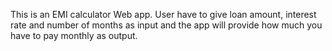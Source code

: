 This is an EMI calculator Web app.
User have to give loan amount, interest rate and number of months as input and the app will provide how much you have to pay monthly as output.